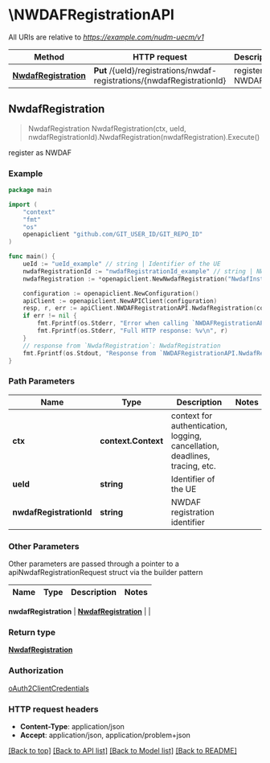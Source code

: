 # \NWDAFRegistrationAPI

All URIs are relative to *https://example.com/nudm-uecm/v1*

Method | HTTP request | Description
------------- | ------------- | -------------
[**NwdafRegistration**](NWDAFRegistrationAPI.md#NwdafRegistration) | **Put** /{ueId}/registrations/nwdaf-registrations/{nwdafRegistrationId} | register as NWDAF



## NwdafRegistration

> NwdafRegistration NwdafRegistration(ctx, ueId, nwdafRegistrationId).NwdafRegistration(nwdafRegistration).Execute()

register as NWDAF

### Example

```go
package main

import (
	"context"
	"fmt"
	"os"
	openapiclient "github.com/GIT_USER_ID/GIT_REPO_ID"
)

func main() {
	ueId := "ueId_example" // string | Identifier of the UE
	nwdafRegistrationId := "nwdafRegistrationId_example" // string | NWDAF registration identifier
	nwdafRegistration := *openapiclient.NewNwdafRegistration("NwdafInstanceId_example", []openapiclient.EventId{*openapiclient.NewEventId()}) // NwdafRegistration | 

	configuration := openapiclient.NewConfiguration()
	apiClient := openapiclient.NewAPIClient(configuration)
	resp, r, err := apiClient.NWDAFRegistrationAPI.NwdafRegistration(context.Background(), ueId, nwdafRegistrationId).NwdafRegistration(nwdafRegistration).Execute()
	if err != nil {
		fmt.Fprintf(os.Stderr, "Error when calling `NWDAFRegistrationAPI.NwdafRegistration``: %v\n", err)
		fmt.Fprintf(os.Stderr, "Full HTTP response: %v\n", r)
	}
	// response from `NwdafRegistration`: NwdafRegistration
	fmt.Fprintf(os.Stdout, "Response from `NWDAFRegistrationAPI.NwdafRegistration`: %v\n", resp)
}
```

### Path Parameters


Name | Type | Description  | Notes
------------- | ------------- | ------------- | -------------
**ctx** | **context.Context** | context for authentication, logging, cancellation, deadlines, tracing, etc.
**ueId** | **string** | Identifier of the UE | 
**nwdafRegistrationId** | **string** | NWDAF registration identifier | 

### Other Parameters

Other parameters are passed through a pointer to a apiNwdafRegistrationRequest struct via the builder pattern


Name | Type | Description  | Notes
------------- | ------------- | ------------- | -------------


 **nwdafRegistration** | [**NwdafRegistration**](NwdafRegistration.md) |  | 

### Return type

[**NwdafRegistration**](NwdafRegistration.md)

### Authorization

[oAuth2ClientCredentials](../README.md#oAuth2ClientCredentials)

### HTTP request headers

- **Content-Type**: application/json
- **Accept**: application/json, application/problem+json

[[Back to top]](#) [[Back to API list]](../README.md#documentation-for-api-endpoints)
[[Back to Model list]](../README.md#documentation-for-models)
[[Back to README]](../README.md)

